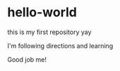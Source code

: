 # hello-world
this is my first repository yay

I'm following directions and learning 

Good job me!
